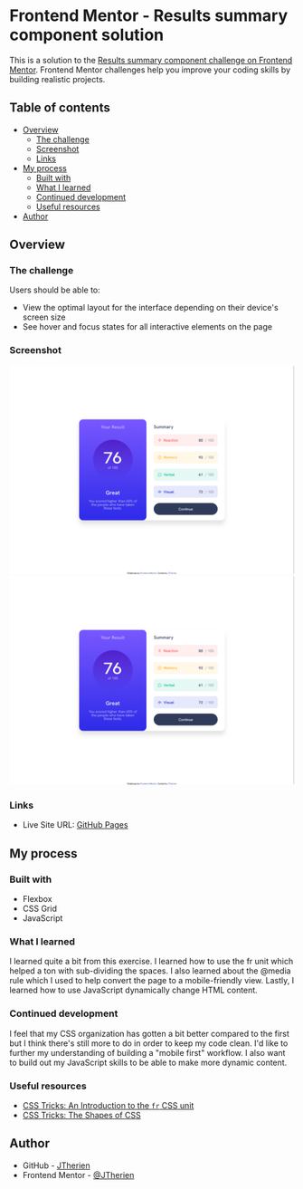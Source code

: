 # Frontend Mentor - Results summary component solution

This is a solution to the [Results summary component challenge on Frontend Mentor](https://www.frontendmentor.io/challenges/results-summary-component-CE_K6s0maV). Frontend Mentor challenges help you improve your coding skills by building realistic projects. 

## Table of contents

- [Overview](#overview)
  - [The challenge](#the-challenge)
  - [Screenshot](#screenshot)
  - [Links](#links)
- [My process](#my-process)
  - [Built with](#built-with)
  - [What I learned](#what-i-learned)
  - [Continued development](#continued-development)
  - [Useful resources](#useful-resources)
- [Author](#author)

## Overview

### The challenge

Users should be able to:

- View the optimal layout for the interface depending on their device's screen size
- See hover and focus states for all interactive elements on the page

### Screenshot

![Desktop](./screenshot-desktop.png)
![Mobile](./screenshot-desktop.png)

### Links

- Live Site URL: [GitHub Pages](https://jtherien.github.io/results-summary-component/)

## My process

### Built with
- Flexbox
- CSS Grid
- JavaScript

### What I learned
I learned quite a bit from this exercise. I learned how to use the fr unit which helped
a ton with sub-dividing the spaces. I also learned about the @media rule which I used to 
help convert the page to a mobile-friendly view. Lastly, I learned how to use JavaScript dynamically
change HTML content.

### Continued development

I feel that my CSS organization has gotten a bit better compared to the first but I think there's still more to do in order to keep
my code clean. I'd like to further my understanding of building a "mobile first" workflow. I also want to build out my JavaScript skills to be able to make more dynamic content.

### Useful resources

- [CSS Tricks: An Introduction to the `fr` CSS unit](https://css-tricks.com/introduction-fr-css-unit/)
- [CSS Tricks: The Shapes of CSS](https://css-tricks.com/the-shapes-of-css/)

## Author

- GitHub - [JTherien](https://github.com/JTherien)
- Frontend Mentor - [@JTherien](https://www.frontendmentor.io/profile/JTherien)